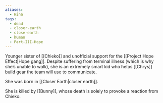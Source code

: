 ```yaml
---
aliases:
  - Hina
tags:
  - dead
  - closer-earth
  - close-earth
  - human
  - Part-III-Hope
---
```

Younger sister of [[Chieko]] and unofficial support for the [[Project Hope Effect|Hope gang]]. Despite suffering from terminal illness (which is why she’s unable to walk), she is an extremely smart kid who helps [[Chrys]] build gear the team will use to communicate. 

She was born in [[Closer Earth|closer earth]].

She is killed by [[Bunny]], whose death is solely to provoke a reaction from Chieko.